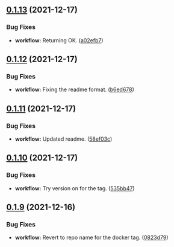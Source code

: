 ## [0.1.13](https://github.com/polinchw/hello-github-webhook/compare/v0.1.12...v0.1.13) (2021-12-17)


### Bug Fixes

* **workflow:** Returning OK. ([a02efb7](https://github.com/polinchw/hello-github-webhook/commit/a02efb79b80eda4bab11820d5e02e64d180d8b69))



## [0.1.12](https://github.com/polinchw/hello-github-webhook/compare/v0.1.11...v0.1.12) (2021-12-17)


### Bug Fixes

* **workflow:** Fixing the readme format. ([b6ed678](https://github.com/polinchw/hello-github-webhook/commit/b6ed678bb75ffba51207c579e7acb961774f11ba))



## [0.1.11](https://github.com/polinchw/hello-github-webhook/compare/v0.1.10...v0.1.11) (2021-12-17)


### Bug Fixes

* **workflow:** Updated readme. ([58ef03c](https://github.com/polinchw/hello-github-webhook/commit/58ef03cf1f745624131352bdbe9fb7508157868f))



## [0.1.10](https://github.com/polinchw/hello-github-webhook/compare/v0.1.9...v0.1.10) (2021-12-17)


### Bug Fixes

* **workflow:** Try version on for the tag. ([535bb47](https://github.com/polinchw/hello-github-webhook/commit/535bb4727f5005379f6124d392d7e7706a822de1))



## [0.1.9](https://github.com/polinchw/hello-github-webhook/compare/v0.1.8...v0.1.9) (2021-12-16)


### Bug Fixes

* **workflow:** Revert to repo name for the docker tag. ([0823d79](https://github.com/polinchw/hello-github-webhook/commit/0823d7971f75a9f806ad0f957a1e0a50215fb70b))



